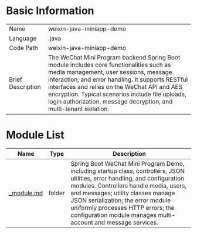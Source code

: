 # Basic Information

|      |      |
|------|------|
| Name | weixin-java-miniapp-demo |
| Language | .java |
| Code Path | weixin-java-miniapp-demo |
| Brief Description | The WeChat Mini Program backend Spring Boot module includes core functionalities such as media management, user sessions, message interaction, and error handling. It supports RESTful interfaces and relies on the WeChat API and AES encryption. Typical scenarios include file uploads, login authorization, message decryption, and multi-tenant isolation. |

# Module List

| Name   | Type  | Description |
|-------|------|-------------|
| [_module.md](src/main/java/com/_module.md) | folder | Spring Boot WeChat Mini Program Demo, including startup class, controllers, JSON utilities, error handling, and configuration modules. Controllers handle media, users, and messages; utility classes manage JSON serialization; the error module uniformly processes HTTP errors; the configuration module manages multi-account and message services. |


